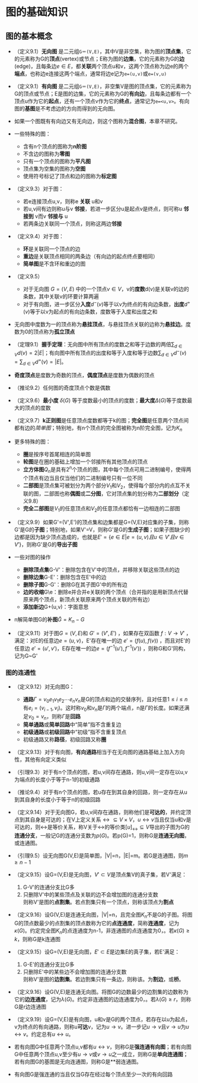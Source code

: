 # 图的基础知识
## 图的基本概念
* （定义9.1）**无向图** 是二元组`G＝(V,E)`，其中V是非空集，称为图的**顶点集**，它的元素称为G的**顶点**(vertex)或节点；E称为图的**边集**，它的元素称为G的**边**(edge)，且每条边$e\in E$，都**关联**两个顶点u和v，这两个顶点称为边e的两个**端点**，也称边e连接这两个端点，通常将边e记为`e=(u,v)`或`e=(v,u)`

* （定义9.1）**有向图** 是二元组`G＝(V,E)`，非空集V是图的顶点集，它的元素称为G的顶点或节点；E是图的边集，它的元素称为G的**有向边**，且每条边都有一个顶点u作为它的**起点**，还有一个顶点v作为它的**终点**，通常记为`e=<u,v>`。有向图的**基图**是不考虑边的方向而得到的无向图。

* 如果一个图既有有向边又有无向边，则这个图称为**混合图**，本章不研究。
* 一些特殊的图：
    * 含有n个顶点的图称为**n阶图**
    * 不含边的图称为**零图**
    * 只有一个顶点的图称为**平凡图**
    * 顶点集为空集的图称为**空图**
    * 使用符号标记了顶点和边的图称为**标定图**
* （定义9.3）对于图：
	* 若e连接顶点u,v，则称e **关联** u和v
	* 若u,v间有边则称u与v **邻接**，若进一步区分u是起点v是终点，则可称u **邻接到** v而v **邻接与** u
	* 若两条边关联同一个顶点，则称这两边**邻接**

* （定义9.4）对于图：
	* **环**是关联同一个顶点的边
	* **重边**是关联顶点相同的两条边（有向边的起点终点要相同）
	* **简单图**是不含环和重边的图

* （定义9.5）
	* 对于无向图 $G=(V,E)$ 中的一个顶点$v\in V$，v的**度数**d(v)是关联v的边的条数，其中关联v的环要计算两遍
	* 对于有向图，进一步区分**入度**$d^-(v)$等于以v为终点的有向边条数，**出度**$d^+(v)$等于以v为起点的有向边条数，度数等于入度和出度之和

* 无向图中度数为一的顶点称为**悬挂顶点**，与悬挂顶点关联的边称为**悬挂边**。度数为0的顶点称为**孤立顶点**

* （定理9.1）**握手定理**：无向图中所有顶点的度数之和等于边数的两倍$\sum_{d\in V}d(v)=2|E|$；有向图中所有顶点的出度和等于入度和等于边数$\sum_{d\in V}d^-(v)=\sum_{d\in V}d^+(v)=|E|$。

* **奇度顶点**是度数为奇数的顶点，**偶度顶点**是度数为偶数的顶点
* （推论9.2）任何图的奇度顶点个数是偶数
* （定义9.6）**最小度** $\delta(G)$ 等于度数最小的顶点的度数；**最大度**$\Delta(G)$等于度数最大的顶点的度数
* （定义9.7）**k正则图**是任意顶点度数都等于k的图；**完全图**是任意两个顶点间都有边的*简单图*；特别地，有n个顶点的完全图被称为n阶完全图，记为$K_n$
* 更多特殊的图：
  	* **圈**是按序号首尾相连的简单图
  	* **轮图**是在圈的基础上增加一个邻接所有其他顶点的顶点
  	* **立方体图**$Q_n$是具有$2^n$个顶点的图，其中每个顶点可用二进制编号，使得两个顶点有边当且仅当他们的二进制编号只有一位不同
  	* **二部图**是顶点集可被划分为两个部分$V_1$和$V_2$，使得每个部分内的点互不关联的图，二部图也称**偶图**或**二分图**，它对顶点集的划分称为**二部划分**（定义9.8）
  	* **完全二部图**是$V_1$的任意顶点和$V_2$的任意顶点都恰有一边相连的二部图

* （定义9.9）如果G'=(V',E')的顶点集和边集都是G=(V,E)对应集的子集，则称G'是G的**子图**；特别地，如果V'=V，则称G'是G的**生成子图**；如果子图缺少的边都是因为缺少顶点造成的，也就是$E'=\{e\in E | e=(u,v)且u\in V'且v\in V'\}$，则称G'是G的**导出子图**

* 一些对图的操作
	* **删除顶点集**G-V'：删除包含在V'中的顶点，并移除关联这些顶点的边
	* **删除边集**G-E'：删除包含在E'中的边
	* **删除子图**G-G'：删除G在其子图G'中的所有边
	* **边的收缩**G\e：删除e并合并e关联的两个顶点（合并指的是用新顶点代替原来两个顶点，新顶点关联原来两个顶点关联的所有边）
	* **添加新边**G+(u,v)：字面意思
* n解简单图G的**补图**$\bar G=K_n-G$
* （定义9.11）对于图$G=(V,E)$和 $G'=(V',E')$ ，如果存在双函数 $f:V\to V'$ ，满足：对E的任意边$e=(u,v)$，E'存在唯一的边 $e'=(f(u),f(v))$ ，而且对E'的任意边 $e'=(u',v')$，E存在唯一的边$e=(f^{-1}(u'),f^{-1}(v'))$ ，则称G和G'同构，记为G~G'

### 图的连通性

* （定义9.12）对无向图G：
    * **通路**$\Gamma=v_0e_1v_1e_2\cdots e_nv_n$是G的顶点和边的交替序列，且对任意$1\leq i\leq n$有$e_i=(v_{i-1},v_i)$。这时称$v_0$和$v_n$是$\Gamma$的两个端点，n是$\Gamma$的长度。如果还满足$v_0=v_n$，则称$\Gamma$是**回路**
    * **简单通路**或**简单回路**中“简单”指不含重复边
    * **初级通路**或**初级回路**中“初级”指不含重复顶点
    * 初级通路又称**路径**，初级回路又称**圈**

* （定义9.13）对于有向图，**有向通路**相当于在无向图的通路基础上加入方向性，其他有向定义类似
* （引理9.3）对于有n个顶点的图，若u,v间存在通路，则u,v间一定存在以u,v为端点的长度小于等于n-1的初级通路
* （推论9.4）对于有n个顶点的图，若u存在到其自身的回路，则一定存在从u到其自身的长度小于等于n的初级回路
* （定义9.14）对于无向图G，若u,v间存在通路，则称他们是**可达的**，并约定顶点到其自身是可达的；在V上定义关系$\leftrightarrow\subseteq V\times V$，$u\leftrightarrow v$当且仅当u和v是可达的，则$\leftrightarrow$是等价关系，称V关于$\leftrightarrow$的等价类$[u]_\leftrightarrow\subseteq V$导出的子图为G的**连通分支**，一般记G的连通分支数为$p(G)$。若p(G)=1，则称G是**连通无向图**，或连通图。
* （引理9.5）设无向图G(V,E)是简单图，|V|=n，|E|=m。若G是连通图，则$m\geq n-1$
* （定义9.15）设G=(V,E)是无向图，$V'\subset V$是顶点集V的真子集，若V'满足：
    1. G-V'的连通分支比G多
    2. 只删除V'中的某些顶点及关联的边不会增加图的连通分支数  
则称V'是图的**点割集**。若点割集只有一个顶点，则称该顶点为**割点**

* （定义9.16）设G(V,E)是连通无向图，|V|=n，且完全图$K_n$不是G的子图。将图G的顶点数最少的点割集的顶点数称为它的**点连通度**，简称**连通度**，记为$\kappa(G)$。约定完全图$K_n$的点连通度为n-1，非连通图的点连通度为0，。若$\kappa(G)\geq k$，则称G是k连通图

* （定义9.15）设G=(V,E)是无向图，$E'\subset E$是边集E的真子集，若E'满足：
    1. G-E'的连通分支比G多
    2. 只删除E'中的某些边不会增加图的连通分支数  
则称V'是图的**边割集**。若边割集只有一条边，则称该。为**割边**，或**桥**。

* （定义9.16）设G(V,E)是连通无向图。将图G的边数最少的边割集的边数称为它的**边连通度**，记为$\lambda(G)$。约定非连通图的边连通度为0，。若$\lambda(G)\geq r$，则称G是r边连通图

* （定义9.19）设G=(V,E)是有向图，u和v是G的两个顶点，若存在以u为起点，v为终点的有向通路，则称u**可达**v，记为$u\to v$。进一步记$u\to v$且$v\to u$为$u\leftrightarrow v$。约定总有$u\leftrightarrow u$。
* 若有向图G中任意两个顶点u,v都有$u\leftrightarrow v$，则称G是**强连通有向图**；若有向图G中任意两个顶点u,v至少有$u\to v$或$v\to u$之一成立，则称G是**单向连通图**；若有向图G的基图是无向连通图，则称G是**弱连通图。

* 有向图G是强连通的当且仅当G存在经过每个顶点至少一次的有向回路